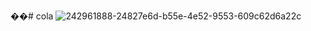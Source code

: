 ��#   c o l a 
 
 
![242961888-24827e6d-b55e-4e52-9553-609c62d6a22c](https://github.com/engineeroguz/cola/assets/122749153/9ef9cb11-5686-44e3-874d-5e793df3cc36)
